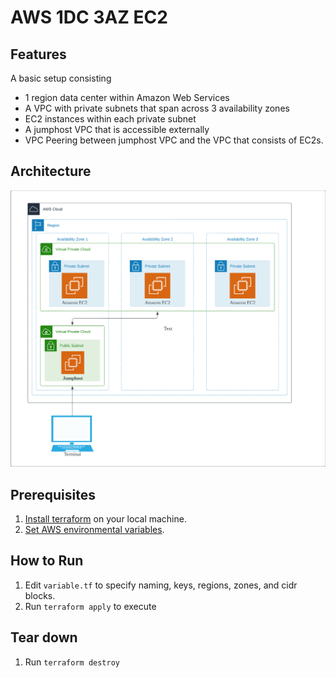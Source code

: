 
# AWS 1DC 3AZ EC2

## Features

A basic setup consisting

- 1 region data center within Amazon Web Services
- A VPC with private subnets that span across 3 availability zones
- EC2 instances within each private subnet
- A jumphost VPC that is accessible externally
- VPC Peering between jumphost VPC and the VPC that consists of EC2s.

## Architecture

![architecture](img/architecture.png)

## Prerequisites

1. [Install terraform][1] on your local machine.
2. [Set AWS environmental variables][2].

## How to Run

1. Edit `variable.tf` to specify naming, keys, regions, zones, and cidr blocks.
2. Run `terraform apply` to execute

## Tear down

1. Run `terraform destroy`

[1]: https://developer.hashicorp.com/terraform/tutorials/aws-get-started/install-cli
[2]: https://registry.terraform.io/providers/hashicorp/aws/latest/docs#environment-variables